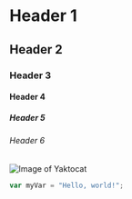 # Header 1
## Header 2
### Header 3
#### Header 4
##### Header 5
###### Header 6


![Image of Yaktocat](https://octodex.github.com/images/yaktocat.png)

``` javascript
var myVar = "Hello, world!";
```
